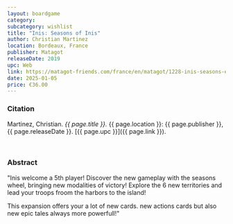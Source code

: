 ```yaml
---
layout: boardgame
category:
subcategory: wishlist
title: "Inis: Seasons of Inis"
author: Christian Martinez
location: Bordeaux, France
publisher: Matagot
releaseDate: 2019
upc: Web
link: https://matagot-friends.com/france/en/matagot/1228-inis-seasons-en-3760146644748.html
date: 2025-01-05
price: €36.00
---
```


### Citation

Martinez, Christian. *{{ page.title }}.* {{ page.location }}: {{ page.publisher }}, {{ page.releaseDate }}. [{{ page.upc }}]({{ page.link }}).

<br>


### Abstract

"Inis welcome a 5th player! Discover the new gameplay with the seasons wheel, bringing new modalities of victory! Explore the 6 new territories and lead your troops froom the harbors to the island!

This expansion offers your a lot of new cards. new actions cards but also new epic tales always more powerfull!"
